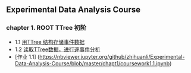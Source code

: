 ## Experimental Data Analysis Course

### chapter 1. ROOT TTree 初阶
 - 1.1 [用TTree 结构存储事件数据](https://nbviewer.jupyter.org/github/zhihuanli/Experimental-Data-Analysis-Course/blob/master/chapt1/1.1%20create%20tree.ipynb)
 - 1.2 [读取TTree数据，进行逐事件分析](https://nbviewer.jupyter.org/github/zhihuanli/Experimental-Data-Analysis-Course/blob/master/chapt1/1.2%20read%20tree.ipynb)
 - [作业 1.1] (https://nbviewer.jupyter.org/github/zhihuanli/Experimental-Data-Analysis-Course/blob/master/chapt1/coursework1.1.ipynb)
